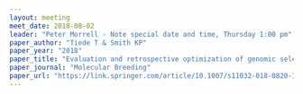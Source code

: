 ```yaml
---
layout: meeting
meet_date: 2018-08-02
leader: "Peter Morrell - Note special date and time, Thursday 1:00 pm"
paper_author: "Tiede T & Smith KP"
paper_year: "2018"
paper_title: "Evaluation and retrospective optimization of genomic selection for yield and disease resistance in spring barley"
paper_journal: "Molecular Breeding"
paper_url: "https://link.springer.com/article/10.1007/s11032-018-0820-3"
---
```


